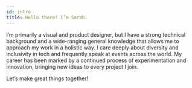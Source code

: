```yaml
---
id: intro
title: Hello there! I’m Sarah.
---
```


I’m primarily a visual and product designer, but I have a strong technical background and a wide-ranging general knowledge that allows me to approach my work in a holistic way. I care deeply about diversity and inclusivity in tech and frequently speak at events across the world. My career has been marked by a continued process of experimentation and innovation, bringing new ideas to every project I join.

Let’s make great things together!
